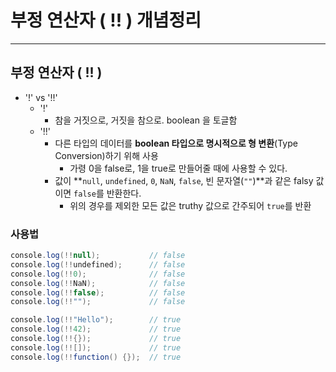 # 부정 연산자 ( !! ) 개념정리 

---

## 부정 연산자 ( !! )

- '!'  vs '!!'
  - '!'
    - 참을 거짓으로, 거짓을 참으로. boolean 을 토글함 
  - '!!'
    - 다른 타입의 데이터를 **boolean 타입으로 명시적으로 형 변환**(Type Conversion)하기 위해 사용
      - 가령 0을 false로, 1을 true로 만들어줄 때에 사용할 수 있다. 
    - 값이 **`null`, `undefined`, `0`, `NaN`, `false`, 빈 문자열(`""`)**과 같은 falsy 값이면 `false`를 반환한다. 
      - 위의 경우를 제외한 모든 값은 truthy 값으로 간주되어 `true`를 반환

### 사용법

```java
console.log(!!null);           // false
console.log(!!undefined);      // false
console.log(!!0);              // false
console.log(!!NaN);            // false
console.log(!!false);          // false
console.log(!!"");             // false

console.log(!!"Hello");        // true
console.log(!!42);             // true
console.log(!!{});             // true
console.log(!![]);             // true
console.log(!!function() {});  // true
```

